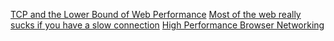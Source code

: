[TCP and the Lower Bound of Web Performance](http://www.stevesouders.com/blog/2010/07/13/velocity-tcp-and-the-lower-bound-of-web-performance/)
[Most of the web really sucks if you have a slow connection](https://danluu.com/web-bloat/)
[High Performance Browser Networking](https://hpbn.co/)
